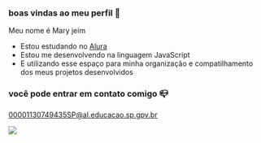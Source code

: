 ###  boas vindas ao meu perfil 🎵

Meu nome é Mary jeim

-  Estou estudando no [Alura](https://www.alura.com.br)
-  Estou me desenvolvendo na linguagem JavaScript
-  E utilizando esse espaço para minha organização e compatilhamento dos meus projetos desenvolvidos 

### você pode entrar em contato comigo 📪

00001130749435SP@al.educacao.sp.gpv.br

![](https://media1.tenor.com/m/0CksBva94moAAAAC/luffy-wano.gif)


